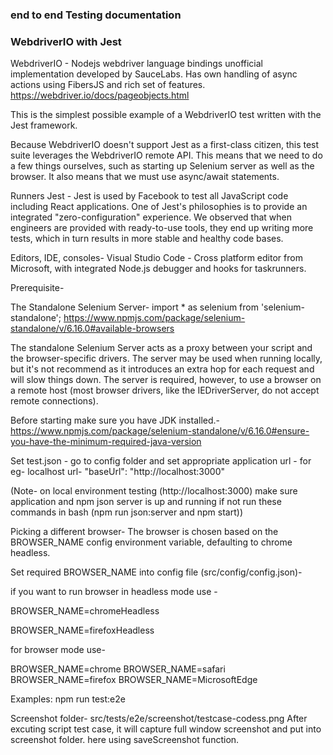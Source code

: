 ### end to end Testing documentation

### WebdriverIO with Jest

WebdriverIO - Nodejs webdriver language bindings unofficial implementation developed by SauceLabs. Has own handling of async actions using FibersJS and rich set of features. https://webdriver.io/docs/pageobjects.html

This is the simplest possible example of a WebdriverIO test written with the Jest framework.

Because WebdriverIO doesn't support Jest as a first-class citizen, this test suite leverages the WebdriverIO remote API. This means that we need to do a few things ourselves, such as starting up Selenium server as well as the browser. It also means that we must use async/await statements.

Runners Jest - Jest is used by Facebook to test all JavaScript code including React applications. One of Jest's philosophies is to provide an integrated "zero-configuration" experience. We observed that when engineers are provided with ready-to-use tools, they end up writing more tests, which in turn results in more stable and healthy code bases.

Editors, IDE, consoles- Visual Studio Code - Cross platform editor from Microsoft, with integrated Node.js debugger and hooks for taskrunners.

Prerequisite-

The Standalone Selenium Server-
import \* as selenium from 'selenium-standalone';
https://www.npmjs.com/package/selenium-standalone/v/6.16.0#available-browsers

The standalone Selenium Server acts as a proxy between your script and the browser-specific drivers. The server may be used when running locally, but it's not recommend as it introduces an extra hop for each request and will slow things down. The server is required, however, to use a browser on a remote host (most browser drivers, like the IEDriverServer, do not accept remote connections).

Before starting make sure you have JDK installed.-
https://www.npmjs.com/package/selenium-standalone/v/6.16.0#ensure-you-have-the-minimum-required-java-version

Set test.json - go to config folder and set appropriate application url -
for eg-
localhost url-
"baseUrl": "http://localhost:3000"

(Note- on local environment testing (http://localhost:3000) make sure application and npm json server is up and running if not run these commands in bash (npm run json:server and npm start))

Picking a different browser-
The browser is chosen based on the BROWSER_NAME config environment variable, defaulting to chrome headless.

Set required BROWSER_NAME into config file (src/config/config.json)-

if you want to run browser in headless mode use -

BROWSER_NAME=chromeHeadless

BROWSER_NAME=firefoxHeadless

for browser mode use-

BROWSER_NAME=chrome
BROWSER_NAME=safari
BROWSER_NAME=firefox
BROWSER_NAME=MicrosoftEdge

Examples: npm run test:e2e

Screenshot folder- src/tests/e2e/screenshot/testcase-codess.png
After excuting script test case, it will capture full window screenshot and put into screenshot folder.
here using saveScreenshot function.
